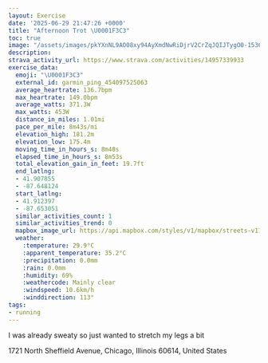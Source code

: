 ```yaml
---
layout: Exercise
date: '2025-06-29 21:47:26 +0000'
title: "Afternoon Trot \U0001F3C3"
toc: true
image: "/assets/images/pkYXnNL9AO08xy94AyXmdNwRiDjrV2CrZqJQIJTygO0-1536x2048.jpg.jpeg"
description:
strava_activity_url: https://www.strava.com/activities/14957339933
exercise_data:
  emoji: "\U0001F3C3"
  external_id: garmin_ping_454097525063
  average_heartrate: 136.7bpm
  max_heartrate: 149.0bpm
  average_watts: 371.3W
  max_watts: 453W
  distance_in_miles: 1.01mi
  pace_per_mile: 8m43s/mi
  elevation_high: 181.2m
  elevation_low: 175.4m
  moving_time_in_hours_s: 8m48s
  elapsed_time_in_hours_s: 8m53s
  total_elevation_gain_in_feet: 19.7ft
  end_latlng:
  - 41.907855
  - -87.648124
  start_latlng:
  - 41.912397
  - -87.653051
  similar_activities_count: 1
  similar_activities_trend: 0
  mapbox_image_url: https://api.mapbox.com/styles/v1/mapbox/streets-v11/static/path-5+787af2-1.0(_wx~Fdv~uOP%3FNNL%3FK%3FRGZCN%3F%60%40HjA%3FXIVAJJBj%40p%40bBFB~%40WPGRQv%40i%40%5Ca%40%5CUR%5DPQHSHE%60%40o%40HEb%40I%60%40SPKDIdAm%40%5Ce%40NEFIT%40FAVWABQNOTy%40%5Cg%40n%40m%40Ri%40r%40MJC%3F%5EQXSHMRKZc%40T%3FVUx%40Wb%40q%40%3FAK%40c%40LDOPIt%40q%40n%40c%40%5E%5BDQASOm%40Wk%40MOG%5DWc%40q%40iCAa%40Fg%40AEBI%3Fi%40AEBW),pin-s-s+e5b22e(-87.65299,41.91104),pin-s-f+89ae00(-87.64840000000002,41.906390000000016)/auto/800x800?access_token=pk.eyJ1Ijoiam9zaGJlY2ttYW4iLCJhIjoiY205eWR2aDd1MWZ6djJrbXc4a3M0bWZleiJ9.XiG9OWkNcZk2QzjJbxLB4A
  weather:
    :temperature: 29.9°C
    :apparent_temperature: 35.2°C
    :precipitation: 0.0mm
    :rain: 0.0mm
    :humidity: 69%
    :weathercode: Mainly clear
    :windspeed: 10.6km/h
    :winddirection: 113°
tags:
- running
---
```

I was already sweaty so just wanted to stretch my legs a bit

1721 North Sheffield Avenue, Chicago, Illinois 60614, United States
